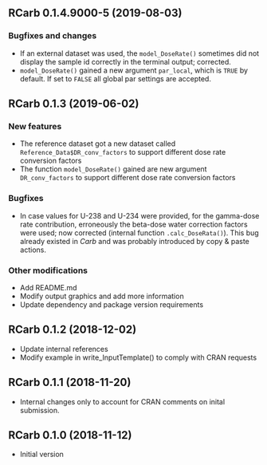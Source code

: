 




<!-- NEWS.md was auto-generated by NEWS.Rmd. Please DO NOT edit by hand!-->

## RCarb 0.1.4.9000-5 (2019-08-03)

### Bugfixes and changes

  - If an external dataset was used, the `model_DoseRate()` sometimes
    did not display the sample id correctly in the terminal output;
    corrected.
  - `model_DoseRate()` gained a new argument `par_local`, which is
    `TRUE` by default. If set to `FALSE` all global par settings are
    accepted.

## RCarb 0.1.3 (2019-06-02)

### New features

  - The reference dataset got a new dataset called
    `Reference_Data$DR_conv_factors` to support different dose rate
    conversion factors
  - The function `model_DoseRate()` gained are new argument
    `DR_conv_factors` to support different dose rate conversion factors

### Bugfixes

  - In case values for U-238 and U-234 were provided, for the gamma-dose
    rate contribution, erroneously the beta-dose water correction
    factors were used; now corrected (internal function
    `.calc_DoseRata()`). This bug already existed in *Carb* and was
    probably introduced by copy & paste actions.

### Other modifications

  - Add README.md
  - Modify output graphics and add more information
  - Update dependency and package version requirements

## RCarb 0.1.2 (2018-12-02)

  - Update internal references
  - Modify example in write\_InputTemplate() to comply with CRAN
    requests

## RCarb 0.1.1 (2018-11-20)

  - Internal changes only to account for CRAN comments on inital
    submission.

## RCarb 0.1.0 (2018-11-12)

  - Initial version
